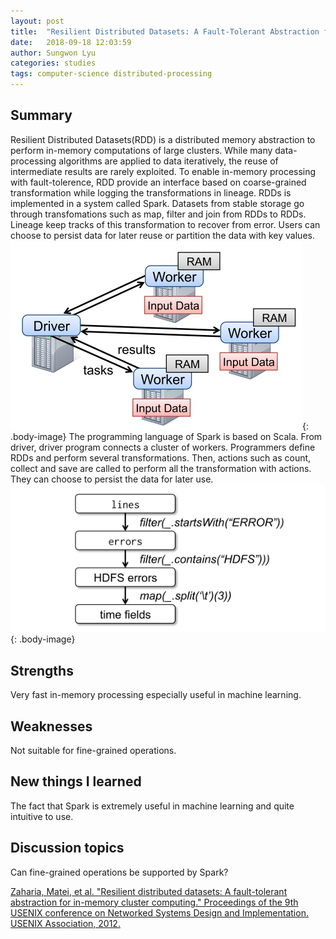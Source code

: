 ```yaml
---
layout: post
title:  "Resilient Distributed Datasets: A Fault-Tolerant Abstraction for In-Memory Cluster Computing"
date:   2018-09-18 12:03:59
author: Sungwon Lyu
categories: studies
tags: computer-science distributed-processing
---
```

## Summary
Resilient Distributed Datasets(RDD) is a distributed memory abstraction to perform in-memory computations of large clusters. While many data-processing algorithms are applied to data iteratively, the reuse of intermediate results are rarely exploited. To enable in-memory processing with fault-tolerence, RDD provide an interface based on coarse-grained transformation while logging the transformations in lineage. RDDs is implemented in a system called Spark. 
Datasets from stable storage go through transfomations such as map, filter and join from RDDs to RDDs. Lineage keep tracks of this transformation to recover from error. Users can choose to persist data for later reuse or partition the data with key values.
![image](/assets/images/spark1.png){: .body-image}
The programming language of Spark is based on Scala. From driver, driver program connects a cluster of workers. Programmers define RDDs and perform several transformations. Then, actions such as count, collect and save are called to perform all the transformation with actions. They can choose to persist the data for later use.
![image](/assets/images/spark2.png){: .body-image}

## Strengths
Very fast in-memory processing especially useful in machine learning.

## Weaknesses
Not suitable for fine-grained operations. 

## New things I learned
The fact that Spark is extremely useful in machine learning and quite intuitive to use. 

## Discussion topics
Can fine-grained operations be supported by Spark?

[Zaharia, Matei, et al. "Resilient distributed datasets: A fault-tolerant abstraction for in-memory cluster computing." Proceedings of the 9th USENIX conference on Networked Systems Design and Implementation. USENIX Association, 2012.](https://dl.acm.org/citation.cfm?id=2228301)